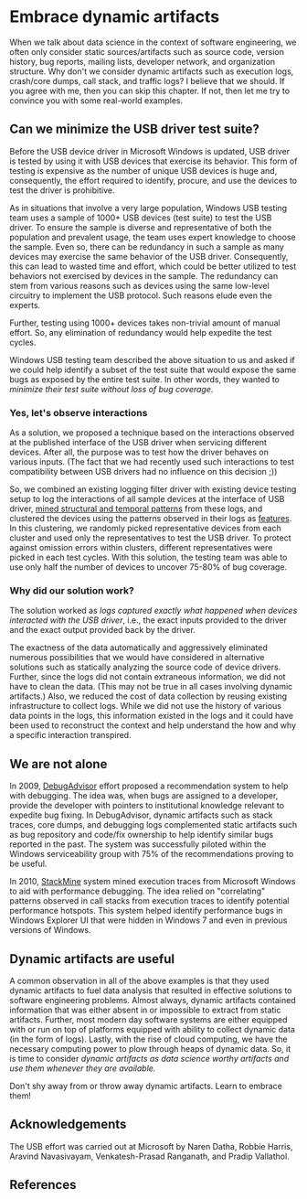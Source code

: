 # Embrace dynamic artifacts

When we talk about data science in the context of software engineering, we often only consider static sources/artifacts such as source code, version history, bug reports, mailing lists, developer network, and organization structure.  Why don't we consider dynamic artifacts such as execution logs, crash/core dumps, call stack, and traffic logs?  I believe that we should.  If you agree with me, then you can skip this chapter.  If not, then let me try to convince you with some real-world examples.  

## Can we minimize the USB driver test suite?

Before the USB device driver in Microsoft Windows is updated, USB driver is tested by using it with USB devices that exercise its behavior.  This form of testing is expensive as the number of unique USB devices is huge and, consequently, the effort required to identify, procure, and use the devices to test the driver is prohibitive.

As in situations that involve a very large population, Windows USB testing team uses a sample of 1000+ USB devices (test suite) to test the USB driver.  To ensure the sample is diverse and representative of both the population and prevalent usage, the team uses expert knowledge to choose the sample.  Even so, there can be redundancy in such a sample as many devices may exercise the same behavior of the USB driver.  Consequently, this can lead to wasted time and effort, which could be better utilized to test behaviors not exercised by devices in the sample.  The redundancy can stem from various reasons such as devices using the same low-level circuitry to implement the USB protocol.  Such reasons elude even the experts.

Further, testing using 1000+ devices takes non-trivial amount of manual effort.  So, any elimination of redundancy would help expedite the test cycles.

Windows USB testing team described the above situation to us and asked if we could help identify a subset of the test suite that would expose the same bugs as exposed by the entire test suite.  In other words, they wanted to _minimize their test suite without loss of bug coverage_.

### Yes, let's observe interactions

As a solution, we proposed a technique based on the interactions observed at the published interface of the USB driver when servicing different devices.  After all, the purpose was to test how the driver behaves on various inputs.  (The fact that we had recently used such interactions to test compatibility between USB drivers had no influence on this decision ;))

So, we combined an existing logging filter driver with existing device testing setup to log the interactions of all sample devices at the interface of USB driver, [mined structural and temporal patterns][SCP12] from these logs, and clustered the devices using the patterns observed in their logs as [features][DAPSE13].  In this clustering, we randomly picked representative devices from each cluster and used only the representatives to test the USB driver.  To protect against omission errors within clusters, different representatives were picked in each test cycles.  With this solution, the testing team was able to use only half the number of devices to uncover 75-80% of bug coverage.

### Why did our solution work?

The solution worked as _logs captured exactly what happened when devices interacted with the USB driver_, i.e., the exact inputs provided to the driver and the exact output provided back by the driver.

The exactness of the data automatically and aggressively eliminated numerous possibilities that we would have considered in alternative solutions such as statically analyzing the source code of device drivers.  Further, since the logs did not contain extraneous information, we did not have to clean the data.  (This may not be true in all cases involving dynamic artifacts.)  Also, we reduced the cost of data collection by reusing existing infrastructure to collect logs.  While we did not use the history of various data points in the logs, this information existed in the logs and it could have been used to reconstruct the context and help understand the how and why a specific interaction transpired.


## We are not alone

In 2009, [DebugAdvisor][FSE09] effort proposed a recommendation system to help with debugging.  The idea was, when bugs are assigned to a developer, provide the developer with pointers to institutional knowledge relevant to expedite bug fixing.  In DebugAdvisor, dynamic artifacts such as stack traces, core dumps, and debugging logs complemented static artifacts such as bug repository and code/fix ownership to help identify similar bugs reported in the past.  The system was successfully piloted within the Windows serviceability group with 75% of the recommendations proving to be useful.

In 2010, [StackMine][ICSE12] system mined execution traces from Microsoft Windows to aid with performance debugging.  The idea relied on "correlating" patterns observed in call stacks from execution traces to identify potential performance hotspots.  This system helped identify performance bugs in Windows Explorer UI that were hidden in Windows 7 and even in previous versions of Windows.


## Dynamic artifacts are useful

A common observation in all of the above examples is that they used dynamic artifacts to fuel data analysis that resulted in effective solutions to software engineering problems.  Almost always, dynamic artifacts contained information that was either absent in or impossible to extract from static artifacts.  Further, most modern day software systems are either equipped with or run on top of platforms equipped with ability to collect dynamic data (in the form of logs).  Lastly, with the rise of cloud computing, we have the necessary computing power to plow through heaps of dynamic data.  So, it is time to consider _dynamic artifacts as data science worthy artifacts and use them whenever they are available._ 

Don't shy away from or throw away dynamic artifacts.  Learn to embrace them!


## Acknowledgements

The USB effort was carried out at Microsoft by Naren Datha, Robbie Harris, Aravind Navasivayam, Venkatesh-Prasad Ranganath, and Pradip Vallathol.


## References

[DAPSE13]: http://ieeexplore.ieee.org/xpl/articleDetails.jsp?arnumber=6603808 "Structural and Temporal Patterns-Based Features by Venkatesh-Prasad Ranganath and Jithin Thomas.  International Workshop on Data Analysis Patterns in Software Engineering (DAPSE) 2013."

[FSE09]: http://research.microsoft.com/apps/pubs/default.aspx?id=101301 "DebugAdvisor: A Recommender System for Debugging by B. Ashok, Joseph Joy, Hongkang Liang, Sriram Rajamani, Gopal Srinivasa, and Vipindeep Vangala.  Foundations of Software Engineering (ESEC/FSE) 2009."

[ICSE12]: http://research.microsoft.com/en-us/groups/sa/stackmine_icse2012.pdf "Performance Debugging in the Large via Mining Millions of Stack Traces by Shi Han, Yingnong Dang, Song Ge, Dongmei Zhang, and Tao Xie.  International Conference on Software Engineering (ICSE) 2012."

[SCP12]: http://www.sciencedirect.com/science/article/pii/S0167642310001875 "Mining Quantified Temporal Rules: Formalism, Algorithms, and Evaluation by David Lo, G. Ramalingam, Venkatesh-Prasad Ranganath, and Kapil Vaswani.  Science of Computer Programming (SCP), Volume 77, Issue 6, 2012."

